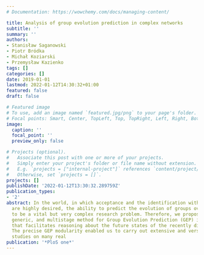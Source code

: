 ```yaml
---
# Documentation: https://wowchemy.com/docs/managing-content/

title: Analysis of group evolution prediction in complex networks
subtitle: ''
summary: ''
authors:
- Stanisław Saganowski
- Piotr Bródka
- Michał Koziarski
- Przemysław Kazienko
tags: []
categories: []
date: 2019-01-01
lastmod: 2022-01-12T14:30:32+01:00
featured: false
draft: false

# Featured image
# To use, add an image named `featured.jpg/png` to your page's folder.
# Focal points: Smart, Center, TopLeft, Top, TopRight, Left, Right, BottomLeft, Bottom, BottomRight.
image:
  caption: ''
  focal_point: ''
  preview_only: false

# Projects (optional).
#   Associate this post with one or more of your projects.
#   Simply enter your project's folder or file name without extension.
#   E.g. `projects = ["internal-project"]` references `content/project/deep-learning/index.md`.
#   Otherwise, set `projects = []`.
projects: []
publishDate: '2022-01-12T13:30:32.289759Z'
publication_types:
- '2'
abstract: In the world, in which acceptance and the identification with social communities
  are highly desired, the ability to predict the evolution of groups over time appears
  to be a vital but very complex research problem. Therefore, we propose a new, adaptable,
  generic, and multistage method for Group Evolution Prediction (GEP) in complex networks,
  that facilitates reasoning about the future states of the recently discovered groups.
  The precise GEP modularity enabled us to carry out extensive and versatile empirical
  studies on many real
publication: '*PloS one*'
---
```

